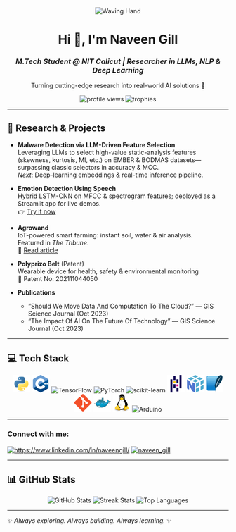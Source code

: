 <div align="center">
  <img src="https://media.giphy.com/media/hvRJCLFzcasrR4ia7z/giphy.gif" width="100px" alt="Waving Hand"/>
  <h1>Hi 👋, I'm Naveen Gill</h1>
  <h3><em>M.Tech Student @ NIT Calicut | Researcher in LLMs, NLP & Deep Learning</em></h3>
  <p>Turning cutting-edge research into real-world AI solutions 🚀</p>
  <img src="https://komarev.com/ghpvc/?username=NaveenGill124&label=Profile%20views&color=0e75b6&style=flat" alt="profile views" />
  <img src="https://github-profile-trophy.vercel.app/?username=NaveenGill124&theme=radical&no-frame=true&row=1&column=5" alt="trophies" />
</div>

---

## 🔭 Research & Projects

- **Malware Detection via LLM-Driven Feature Selection**  
  Leveraging LLMs to select high-value static-analysis features (skewness, kurtosis, MI, etc.) on EMBER & BODMAS datasets—surpassing classic selectors in accuracy & MCC.  
  _Next_: Deep-learning embeddings & real-time inference pipeline.  

- **Emotion Detection Using Speech**  
  Hybrid LSTM-CNN on MFCC & spectrogram features; deployed as a Streamlit app for live demos.  
  👉 [Try it now](https://emotion-detection-using-speech.streamlit.app/)

- **Agrowand**  
  IoT-powered smart farming: instant soil, water & air analysis.  
  Featured in *The Tribune*.  
  🔗 [Read article](https://www.tribuneindia.com/news/haryana/agrowand-to-analyse-soil-water-air-in-a-blink-of-eye-says-dcrust-research-443297)

- **Polyprizo Belt** (Patent)  
  Wearable device for health, safety & environmental monitoring  
  📝 Patent No: 202111044050

- **Publications**  
  - “Should We Move Data And Computation To The Cloud?” — GIS Science Journal (Oct 2023)  
  - “The Impact Of AI On The Future Of Technology” — GIS Science Journal (Oct 2023)

---

## 💻 Tech Stack

<p align="center">
  <!-- Row 1 -->
  <img src="https://raw.githubusercontent.com/devicons/devicon/master/icons/python/python-original.svg"   alt="Python"     width="40" height="40" />
  <img src="https://raw.githubusercontent.com/devicons/devicon/master/icons/cplusplus/cplusplus-original.svg" alt="C++"        width="40" height="40" />
  <img src="https://www.vectorlogo.zone/logos/tensorflow/tensorflow-icon.svg"                         alt="TensorFlow" width="40" height="40" />
  <img src="https://www.vectorlogo.zone/logos/pytorch/pytorch-icon.svg"                               alt="PyTorch"    width="40" height="40" />

  <!-- Row 2 -->
  <img src="https://raw.githubusercontent.com/devicons/devicon/master/icons/scikit-learn/scikit-learn-original.svg" alt="scikit-learn" width="40" height="40" />
  <img src="https://raw.githubusercontent.com/devicons/devicon/master/icons/pandas/pandas-original.svg"                         alt="Pandas"      width="40" height="40" />
  <img src="https://raw.githubusercontent.com/devicons/devicon/master/icons/numpy/numpy-original.svg"                           alt="NumPy"       width="40" height="40" />
  <img src="https://raw.githubusercontent.com/devicons/devicon/master/icons/sqlite/sqlite-original.svg"                       alt="SQLite"      width="40" height="40" />

  <!-- Row 3 -->
  <img src="https://raw.githubusercontent.com/devicons/devicon/master/icons/git/git-original.svg"     alt="Git"      width="40" height="40" />
  <img src="https://raw.githubusercontent.com/devicons/devicon/master/icons/docker/docker-original.svg" alt="Docker"   width="40" height="40" />
  <img src="https://raw.githubusercontent.com/devicons/devicon/master/icons/linux/linux-original.svg"   alt="Linux"    width="40" height="40" />
  <img src="https://cdn.worldvectorlogo.com/logos/arduino-1.svg"                                      alt="Arduino"  width="40" height="40" />
</p>

---

<h3 align="left">Connect with me:</h3>
<p align="left">
<a href="https://linkedin.com/in/https://www.linkedin.com/in/naveengill/" target="blank"><img align="center" src="https://raw.githubusercontent.com/rahuldkjain/github-profile-readme-generator/master/src/images/icons/Social/linked-in-alt.svg" alt="https://www.linkedin.com/in/naveengill/" height="30" width="40" /></a>
<a href="https://www.leetcode.com/naveen_gill" target="blank"><img align="center" src="https://raw.githubusercontent.com/rahuldkjain/github-profile-readme-generator/master/src/images/icons/Social/leet-code.svg" alt="naveen_gill" height="30" width="40" /></a>
</p>

---

## 📊 GitHub Stats

<p align="center">
  <img src="https://github-readme-stats.vercel.app/api?username=NaveenGill124&show_icons=true&theme=radical" alt="GitHub Stats" />
  <img src="https://github-readme-streak-stats.herokuapp.com/?user=NaveenGill124&theme=radical" alt="Streak Stats" />
  <img src="https://github-readme-stats.vercel.app/api/top-langs?username=NaveenGill124&layout=compact&theme=radical" alt="Top Languages" />
</p>

---

✨ _Always exploring. Always building. Always learning._ ✨
